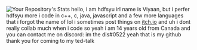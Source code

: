 ![Your Repository's Stats](https://github-readme-stats.vercel.app/api?username=Your_GitHub_Username&show_icons=true)
hello, i am hdfsyu irl name is Viyaan, but i perfer hdfsyu more
i code in c++, c, java, javascript and a few more languages that i forgot the name of lol
i sometimes post things on [itch.io](https://hdfsyu.itch.io)
and uh i dont really collab much when i code so yeah
i am 14 years old from Canada and you can contact me on discord: im the dis#0522
yeah that is my github thank you for coming to my ted-talk

